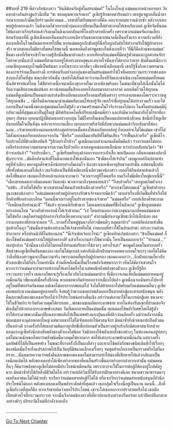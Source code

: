 ##บทที่ 219 พี่สาวกับน้องสาว
“ยินดีต้อนรับสู่สโมสรแม่มด!” ในโถงใหญ่ แม่มดมากหน้าหลายตา วัยแตกต่างกันต่างชูแก้วฉีกยิ้ม
“ขะ ขอบคุณพวกเจ้ามาก” ลูเซียรู้สึกขอบตาร้อนผ่าว เธอสูดจมูกกลั้นน้ำตา ก่อนจะยกแก้วดื่มเบียร์รวดเดียวหมด...รสชาติไม่ยักขมอย่างที่คิด ออกจะหอมหวานด้วยซ้ำ
หลังจากเธอพบผู้ปกครองแล้ว ไนติงเกลก็ช่วยอาบน้ำอุ่นและเปลี่ยนเป็นเสื้อผ้าสะอาดให้เธอกับเบลล์ ลูเซียจัดที่นอนให้น้องสาวเรียบร้อยแล้วจึงตามไนติงเกลกลับมาที่โถงปราสาทอีกครั้ง เพราะพวกแม่มดจัดงานเลี้ยงต้อนรับเธอที่นี่
ลูเซียเพิ่งเคยเห็นคนประเภทเดียวกับเธอมากมายขนาดนี้เป็นครั้งแรก ความกังวลที่ยังหลงเหลือในใจพลันมลายหายไปสิ้น หากแม่มดถูกกักขังอยู่ที่นี่หรือถูกบังคับให้ทำงานรับใช้ผู้ปกครองจริง พวกเธอคงไม่มีทางยิ้มสดใสขนาดนี้
พอเธอคิดถึงคำพูดของไนติงเกลที่ว่า ‘ที่นี่ก็คือบ้านของแม่มด’ ขึ้นมา เธอก็เริ่มจะเข้าใจความรู้สึกนั้นขึ้นมาบ้างแล้ว หากเทียบกับแม่มดที่มีคนรู้ตัวตนและถูกศาสนจักรไล่ล่าพวกนั้นล่ะก็ แม่มดที่สามารถอยู่ได้อย่างสงบสุขและสบายใจนั้นหาได้ยากกว่ามาก นับตั้งแต่เมืองวาเลนเซียถูกคนบุกโจมตีเป็นต้นมา ภายในระยะเวลาสั้นๆ เพียงหนึ่งเดือนมานี้ เธอก็รู้ซึ้งถึงความทรมานของการเร่ร่อนเป็นอย่างดี การต้อนรับอย่างอบอุ่นของสโมสรแม่มดทำให้ใจที่เคยกระวนกระวายของเธอสงบลงได้ในที่สุด
ขณะเดียวกันนั้น เธอยังได้เห็นด้วยว่างานเลี้ยงที่จัดและดำเนินงานโดยแม่มดทั้งหมดนั้นอัศจรรย์แค่ไหน
ไฟสีดำย่างเนื้อจนเหลืองสุกภายในเวลาเพียงพริบตา ในขณะที่ชามใส่เนื้อนั้นไม่ได้รับความเสียหายแม้แต่น้อย
สาวน้อยผมสั้นสีทองลอยไปลอยมากลางอากาศ คอยเติมไวน์ให้ทุกคน
แม่มดที่ดูเหมือนเป็นคนต่างเผ่าส่งเสียงเลียนแบบเครื่องดนตรีชนิดต่างๆ บรรเลงบทเพลงไพเราะหวานหูให้ทุกคนฟัง
...
เมื่อไนติงเกลแนะนำแม่มดทีละคนให้เธอรู้จัก เธอก็จำชื่อทุกคนได้อย่างรวดเร็ว และได้กลายเป็นส่วนหนึ่งของกลุ่มแม่มดโดยไม่รู้ตัว ความเศร้าหมองในใจจึงจางลงไปมาก
ในสโมสรแม่มดมีบุ๊กกับเวนดี้ที่สุขุมและเป็นผู้ใหญ่ มีลีฟกับเอคโคที่เปรียบเสมือนพี่สาว และยังมีพวกอันนากับโซโรยาที่อายุพอๆ กับเธอ ทุกคนปฏิบัติต่อเธออย่างอบอุ่น ไม่มีใครเห็นเธอเป็นคนแปลกหน้าสักคน ข้อนี้ทำให้ลูเซียปลาบปลื้มใจเป็นที่สุด
หลังจบจากงานเลี้ยง เธอบอกราตรีสวัสดิ์กับพวกแม่มดแล้วจึงกลับมาที่ห้องนอน...เจ้าชายยกห้องนอนแขกห้องสุดท้ายบนชั้นสองให้เธอกับเบลล์อยู่ ถึงเบลล์จะไม่ใช่แม่มด เขาก็ไม่ได้สั่งแยกเธอกับเบลล์ออกจากกัน
“พี่หรือ” เบลล์ลืมตาทันทีที่ได้ยินเสียง
“เจ้าฟื้นแล้วหรือ” ลูเซียดีใจ รีบปราดไปที่ข้างเตียงทันที “รู้สึกอย่างไรบ้าง”
ดูเหมือนเบลล์จะนอนเต็มอิ่มดีแล้ว ร่างกายเธอไม่หลงเหลือร่องรอยความทรมานจากความเจ็บป่วยอีก ตาเธอดูเหม่อลอยเล็กน้อย ทว่าปากกลับบ่นงึมงำ “ข้าหิวจะแย่แล้ว”
“รอประเดี๋ยว...” ลูเซียรีบหยิบถุงผ้าออกจากกระเป๋าเสื้อ พอเปิดออก กลิ่นหอมของปลาก็ฟุ้งกระจาย...มันคือปลาแห้งที่ไนติงเกลแบ่งให้เธอนั่นเอง “ข้ามีของให้เจ้ากิน”
เธอดูเบลล์กินปลาแห้งอยู่ที่หัวเตียง พลางลูบศีรษะเด็กน้อยอย่างอิ่มเอมใจ น้องสาวเธอเพิ่งอายุสิบขวบเท่านั้น แต่ตอนนี้กลับเสียทั้งพ่อและแม่ไปแล้ว เธอจึงต้องเป็นที่พึ่งเพียงหนึ่งเดียวของน้องสาว
เบลล์ได้กินปลาแห้งแล้วก็สดใสขึ้นมาก เธอมองไปรอบด้านก่อนจะถามว่า “พวกเราอยู่ที่ไหนหรือ บนเรือไม่มีเตียงใหญ่แบบนี้นี่”
“เมืองชายแดนทางดินแดนตะวันตกน่ะ พวกเรามาถึงจุดหมายแล้ว”
“ถึงแล้วหรือ” เธอลูบแก้มตัวเอง “แต่ข้า...ป่วยไม่ใช่หรือ พวกเขายอมให้คนป่วยเข้าเมืองด้วยหรือ”
“พวกเขาไม่ยอมแน่” ลูเซียขำท่าทางงุนงงของน้องสาว “แต่แม่มดของท่านผู้ปกครองรักษาเจ้าจนหายดีแล้ว” เธอเล่าเรื่องที่เกิดขึ้นที่ท่าเรือให้อีกฝ่ายฟังอย่างละเอียด “ตอนนี้พวกเราอยู่ในปราสาทของเจ้าชาย”
“แม่มดหรือ” เบลล์เอียงศีรษะถาม “ก็เหมือนกับท่านน่ะสิ”
“ใช่แล้ว ทุกคนดีกับข้ามาก โดยเฉพาะแม่มดที่ชื่อไนติงเกล” ลูเซียลูบผมเธออย่างอ่อนโยน “นางยังช่วยอาบน้ำให้เจ้าด้วยนะ”
“เอ๋ ไหนท่านบอกว่าพวกขุนนางเกลียดแม่มดมากไม่ใช่หรือ เหตุใดท่านผู้ปกครองจึงรับเลี้ยงพวกนางเล่า”
คำถามนี้ทำเอาลูเซียชะงักไปเล็กน้อย เธอกระแอมสองทีก่อนจะตอบ “ก็...บางครั้งในหมู่ขุนนางก็อาจมีคนดีๆ หลุดมาบ้าง”
เบลล์กัดปลาแห้งชิ้นสุดท้ายในถุง “เช่นนั้นท่านต้องทำงานให้เจ้าชายหรือไม่ งานแบบที่สาวใช้ในบ้านทำน่ะ อย่างกวาดบ้าน ทำอาหาร หรือปรนนิบัติในห้องนอน”
“นี่เจ้าเพ้อเจ้ออะไรน่ะ” ลูเซียหยิกแก้มน้องสาว “ข้าเป็นแม่มด! ก็ต้องใช้พลังแม่มดทำงานให้ผู้ปกครองสิ! แล้วเรื่องงานสาวใช้พวกนั้น ใครเป็นคนบอกเจ้า”
“ท่านแม่...” เธอบุ้ยปาก “ดังนั้นนางถึงได้ไม่ยอมให้ท่านพ่อรับสาวใช้สวยๆ อย่างไรเล่า”
พอพูดถึงคนในครอบครัว สีหน้าของลูเซียก็พลันหมองลง เธอไม่ได้ดุเบลล์ แต่กลับดึงอีกฝ่ายมากอดพลางถอนใจเบาๆ
เธอไม่ได้คิดว่าสิ่งที่น้องสาวพูดจะเป็นความจริง เพราะตอนที่คุยกับผู้ปกครอง เธอมองออกว่า...อีกฝ่ายถามเกี่ยวกับตัวเธอเพียงไม่กี่ประโยคเท่านั้น ส่วนที่เหลือนั้นเป็นเรื่องพลังวิเศษมากกว่า เห็นได้ชัดว่าเขาสนใจมากกว่าว่าแม่มดจะสามารถทำงานให้เขาได้หรือไม่
แต่พอนึกถึงพลังของตัวเอง ลูเซียก็รู้สึกกระวนกระวายใจ
เธอเองก็พอจะรู้เรื่องเกี่ยวกับโลกแม่มดมาบ้าง ที่เมืองวาเลนเซียก็แม่มดหลายคนอยู่เหมือนกัน เพียงแต่เมื่อครึ่งปีก่อน พวกเธอพากันย้ายออกจากเมืองไปแล้ว ดูเหมือนจะเดินทางไปหาที่อยู่ใหม่ที่ฟยอร์ดกันหมด แต่เธอไม่อยากจากพ่อแม่ไป จึงไม่ได้ย้ายออกไปพร้อมกับแม่มดคนอื่นๆ ลูเซียเคยพบปะพวกแม่มดอยู่หลายครั้ง จึงพอรู้ว่าพวกเธอแบ่งพลังออกเป็นสายต่อสู้และสายสนับสนุน
พลังคืนสภาพสิ่งของของเธอเรียกได้ว่าไร้ประโยชน์อย่างสิ้นเชิง อย่าว่าแต่เอามาใช้ในการต่อสู้เลย ขนาดจะใช้ในชีวิตประจำวันยังควบคุมได้ยากเลย...พ่อของเธอผลิตกระดาษขาย ภายในห้องรับแขกที่บ้านเธอจึงมักเต็มไปด้วยกองกระดาษฟางเสมอ วันที่เธอกลายเป็นแม่มดนั้น เธอเผลอใช้พลังวิเศษโดยไม่รู้ตัว ทำให้กระดาษพวกนั้นเปลี่ยนสภาพกลับไปเป็นเศษฟางและฝุ่นผงที่ปลิวว่อนอีกครั้ง แม้ว่าหลังจากนั้นพ่อแม่เธอจะดุด่าเธอยกใหญ่ แต่พวกเขาก็ไม่ได้จับเธอส่งให้ศาสนจักร มิหนำซ้ำยังช่วยเธอปกปิดตัวตนเป็นอย่างดี บางครั้งยังให้เธอสวมหินอาญาสิทธิ์เพื่อปลอมตัวเป็นสาวกผู้จงรักภักดีต่อศาสนจักรด้วย
ตอนแรกลูเซียยังนึกสงสัยพลังของตัวเองไม่น้อย จึงมักลองใช้พลังเสกสิ่งของต่างๆ ในห้องนอนอยู่บ่อยๆ แต่ไม่นานนักเธอก็พบว่าพลังชนิดนี้ควบคุมได้ยากมาก ต่อให้เสกกระดาษฟางเหมือนกัน แต่บางครั้งผลลัพธ์ที่ได้ก็เป็นเศษฟาง ในขณะที่บางครั้งก็เป็นผงสีดำๆ และหากใช้พลังกับของชนิดเดิมซ้ำไปเรื่อยๆ ของชนิดนั้นก็จะยิ่งแปรสภาพไปเป็นวัตถุที่มีขนาดเล็กลงเรื่อยๆ จนสุดท้ายก็กลายเป็นกรวดหรือไม่ก็ผงทราย...นั่นหมายความว่าพลังคืนสภาพของของเธอไม่สามารถทำให้ของที่เสียหายไปแล้วกลับมาเป็นเหมือนเดิมได้ พลังของเธอทำได้เพียงทำลายของที่คนอื่นสร้างขึ้นมาอย่างยากลำบากเท่านั้น
แม่มดคนอื่นๆ ก็คิดว่าพลังของลูเซียไม่ค่อยมีประโยชน์เหมือนกัน เพราะหากจะใช้ในการต่อสู้ก็ต้องอยู่ใกล้ศัตรูมาก มิหนำซ้ำยังใช้กับสิ่งมีชีวิตไม่ได้ อย่าว่าแต่อัศวินที่ได้รับการฝึกมาอย่างดีเลย ขนาดชาวนาธรรมดาๆ เธอยังเอาชนะไม่ได้ด้วยซ้ำ จะเรียกว่าแม่มดสายต่อสู้ก็ไม่ได้ หรือจะเรียกว่าแม่มดสายสนับสนุนก็ยังนึกประโยชน์ไม่ออก พลังของเธอคงเป็นพลังระดับต่ำที่สุดแล้ว
เธอกลุ้มใจเรื่องนี้อยู่เป็นนาน
ตอนนี้...สิ่งที่ลูเซียกังวลที่สุดก็คือ หากเจ้าชายคิดว่าเธอไร้ประโยชน์ เขาจะไล่เธอออกจากปราสาทหรือไม่
เธอดับเทียบด้วยใจที่กระวนกระวาย จากนั้นจึงกอดน้องสาวที่เคี้ยวปลาแห้งอย่างเอร็ดอร่อย แล้วปิดเปลือกตาลงอย่างช้าๆ เฝ้ารอวันใหม่ที่กำลังจะมาถึง


........................................




[Go To Next Chapter]( ./132.md)